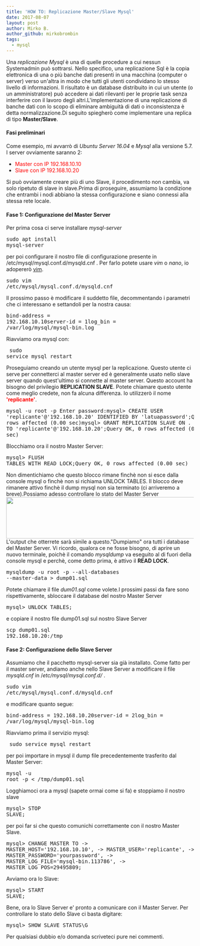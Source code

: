 ```yaml
---
title: 'HOW TO: Replicazione Master/Slave Mysql'
date: 2017-08-07
layout: post
author: Mirko B.
author_github: mirkobrombin
tags:
  - mysql
---
```

Una <em>replicazione Mysql</em> è una di quelle procedure a cui nessun Systemadmin può sottrarsi. Nello specifico, una replicazione Sql è la copia elettronica di una o più banche dati presenti in una macchina (computer o server) verso un'altra in modo che tutti gli utenti condividano lo stesso livello di informazioni. Il risultato è un database distribuito in cui un utente (o un amministratore) può accedere ai dati rilevanti per le proprie task senza interferire con il lavoro degli altri.L'implementazione di una replicazione di banche dati con lo scopo di eliminare ambiguità di dati o inconsistenza è detta normalizzazione.Di seguito spiegherò come implementare una replica di tipo <strong>Master/Slave</strong>.<h4>Fasi preliminari</h4>Come esempio, mi avvarrò di<em> Ubuntu Server 16.04</em> e <em>Mysql</em> alla versione 5.7. I server ovviamente saranno 2:<ul>    <li><span style="color: #ff0000;">Master con IP 192.168.10.10</span></li>    <li><span style="color: #ff0000;">Slave con IP  192.168.10.20</span></li></ul>Si può ovviamente creare più di uno Slave, il procedimento non cambia, va solo ripetuto di slave in slave.Prima di proseguire, assumiamo la condizione che entrambi i nodi abbiano la stessa configurazione e siano connessi alla stessa rete locale.<h4>Fase 1: Configurazione del Master Server</h4>Per prima cosa ci serve installare <em>mysql-server</em><pre>sudo apt install mysql-server</pre>per poi configurare il nostro file di configurazione presente in /etc/mysql/mysql.conf.d/mysqld.cnf . Per farlo potete usare <em>vim</em> o <em>nano</em>, io adopererò <a href="http://www.vim.org">vim</a>.<pre>sudo vim /etc/mysql/mysql.conf.d/mysqld.cnf</pre>Il prossimo passo è modificare il suddetto file, decommentando i parametri che ci interessano e settandoli per la nostra causa:<pre>bind-address = 192.168.10.10server-id = 1log_bin = /var/log/mysql/mysql-bin.log</pre>Riavviamo ora mysql con:<pre> sudo service mysql restart</pre>Proseguiamo creando un utente mysql per la replicazione. Questo utente ci serve per connetterci al master server ed è generalmente usato nello slave server quando quest'ultimo si connette al master server. Questo account ha bisogno del privilegio <strong>REPLICATION SLAVE</strong>. Potete chiamare questo utente come meglio credete, non fa alcuna differenza. Io utilizzerò il nome <span style="color: #ff0000;"><strong>'replicante'</strong></span>.<pre> mysql -u root -p Enter password:mysql&gt; CREATE USER 'replicante'@'192.168.10.20' IDENTIFIED BY 'latuapassword';Query OK, 0 rows affected (0.00 sec)mysql&gt; GRANT REPLICATION SLAVE ON *.* TO 'replicante'@'192.168.10.20';Query OK, 0 rows affected (0.00 sec)</pre>Blocchiamo ora il nostro Master Server:<pre>mysql&gt; FLUSH TABLES WITH READ LOCK;Query OK, 0 rows affected (0.00 sec)</pre>Non dimentichiamo che questo blocco rimane finchè non si esce dalla console mysql o finchè non si richiama UNLOCK TABLES. Il blocco deve rimanere attivo finchè il dump mysql non sia terminato (ci arriveremo a breve).Possiamo adesso controllare lo stato del Master Server<img class="alignnone size-full wp-image-1325 size-full wp-image-85" src="https://linuxhub.it/wordpress/wp-content/uploads/2017/08/master-status.png" alt="" width="672" height="111" />L'output che otterrete sarà simile a questo."Dumpiamo" ora tutti i database del Master Server. Vi ricordo, qualora ce ne fosse bisogno, di aprire un nuovo terminale, poichè  il comando <em>mysqldump</em> va eseguito al di fuori della console mysql e perchè, come detto prima, è attivo il <strong>READ LOCK</strong>.<pre>mysqldump -u root -p --all-databases --master-data &gt; dump01.sql</pre>Potete chiamare il file <em>dum01.sql</em> come volete.I prossimi passi da fare sono rispettivamente, sbloccare il database del nostro Master Server<pre>mysql&gt; UNLOCK TABLES;</pre>e copiare il nostro file dump01.sql sul nostro Slave Server<pre>scp dump01.sql 192.168.10.20:/tmp</pre><h4>Fase 2: Configurazione dello Slave Server</h4>Assumiamo che il pacchetto mysql-server  sia già installato. Come fatto per il master server, andiamo anche nello Slave Server a modificare il file <em>mysqld.cnf</em>  in /<em>etc/mysql/mysql.conf.d/</em> .<pre>sudo vim /etc/mysql/mysql.conf.d/mysqld.cnf</pre>e modificare quanto segue:<pre>bind-address = 192.168.10.20server-id = 2log_bin = /var/log/mysql/mysql-bin.log</pre>Riavviamo prima il servizio mysql:<pre> sudo service mysql restart</pre>per poi importare in mysql il dump file precedentemente trasferito dal Master Server:<pre>mysql -u root -p &lt; /tmp/dump01.sql</pre>Logghiamoci ora a mysql (sapete ormai come si fa) e stoppiamo il nostro slave<pre>mysql&gt; STOP SLAVE;</pre>per poi far si che questo comunichi correttamente con il nostro Master Slave.<pre>mysql&gt; CHANGE MASTER TO -&gt; MASTER_HOST='192.168.10.10', -&gt; MASTER_USER='replicante', -&gt; MASTER_PASSWORD='yourpassword', -&gt; MASTER_LOG_FILE='mysql-bin.113786', -&gt; MASTER_LOG_POS=29495809;</pre>Avviamo ora lo Slave:<pre>mysql&gt; START SLAVE;</pre>Bene, ora lo Slave Server e' pronto a comunicare con il Master Server. Per controllare lo stato dello Slave ci basta digitare:<pre>mysql&gt; SHOW SLAVE STATUS\G</pre>Per qualsiasi dubbio e/o domanda scriveteci pure nei commenti.